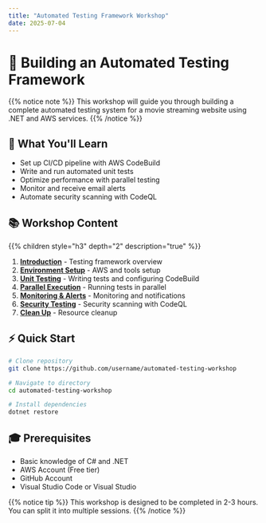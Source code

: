 ```yaml
---
title: "Automated Testing Framework Workshop"
date: 2025-07-04
---
```


# 🚀 Building an Automated Testing Framework

{{% notice note %}}
This workshop will guide you through building a complete automated testing system for a movie streaming website using .NET and AWS services.
{{% /notice %}}

## 🎯 What You'll Learn

- Set up CI/CD pipeline with AWS CodeBuild
- Write and run automated unit tests
- Optimize performance with parallel testing
- Monitor and receive email alerts
- Automate security scanning with CodeQL

## 📚 Workshop Content

{{% children style="h3" depth="2" description="true" %}}

1. [**Introduction**](1-introduction/) - Testing framework overview
2. [**Environment Setup**](2-environment-setup/) - AWS and tools setup
3. [**Unit Testing**](3-automated-unit-test/) - Writing tests and configuring CodeBuild
4. [**Parallel Execution**](4-parallel-execution/) - Running tests in parallel
5. [**Monitoring & Alerts**](5-monitoring/) - Monitoring and notifications
6. [**Security Testing**](6-security-testing/) - Security scanning with CodeQL
7. [**Clean Up**](7-cleanup/) - Resource cleanup

## ⚡ Quick Start

```bash
# Clone repository
git clone https://github.com/username/automated-testing-workshop

# Navigate to directory
cd automated-testing-workshop

# Install dependencies
dotnet restore
```

## 🎓 Prerequisites

- Basic knowledge of C# and .NET
- AWS Account (Free tier)
- GitHub Account
- Visual Studio Code or Visual Studio

{{% notice tip %}}
This workshop is designed to be completed in 2-3 hours. You can split it into multiple sessions.
{{% /notice %}}
